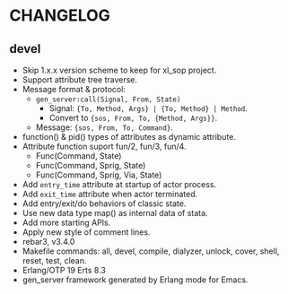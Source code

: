 CHANGELOG
=========


devel
-----

- Skip 1.x.x version scheme to keep for xl_sop project.
- Support attribute tree traverse.
- Message format & protocol:
  - `gen_server:call(Signal, From, State)`
    - Signal: `{To, Method, Args} | {To, Method} | Method`.
    - Convert to `{sos, From, To, {Method, Args}}`.
  - Message: `{sos, From, To, Command}`.
- function() & pid() types of attributes as dynamic attribute.
- Attribute function suport fun/2, fun/3, fun/4.
  - Func(Command, State)
  - Func(Command, Sprig, State)
  - Func(Command, Sprig, Via, State)
- Add `entry_time` attribute at startup of actor process.
- Add `exit_time` attribute when actor terminated.
- Add entry/exit/do behaviors of classic state.
- Use new data type map() as internal data of stata.
- Add more starting APIs.
- Apply new style of comment lines.
- rebar3, v3.4.0
- Makefile commands: all, devel, compile, dialyzer, unlock, cover, shell, reset,
  test, clean.
- Erlang/OTP 19 Erts 8.3
- gen_server framework generated by Erlang mode for Emacs.
